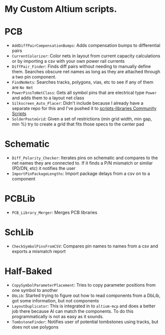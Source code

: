 # My Custom Altium scripts.

# PCB
- `AddDiffPairCompensationBumps`: Adds compensation bumps to differential pairs
- `CurrentColorizer`: Color nets in layout from current capacity calculations or by importing a csv with your own power rail currents
- `DiffPair_Finder`: Finds diff pairs without needing to manually define them. Searches obscure net names as long as they are attached through a two pin component.
- `FindNoNets`: Searches tracks, polygons, vias, etc to see if any of them are `No Net`
- `PowerPinsToNetClass`: Gets all symbol pins that are electrical type `Power` and adds them to a layout net class
- `Silkscreen_Auto_Placer`: Didn't include because I already have a separate repo for this and I've pushed it to [scripts-libraries Community Scripts](https://github.com/Altium-Designer-addons/scripts-libraries/tree/master/Scripts%20-%20PCB/AutoPlaceSilkscreen)
- `SolderPasteGrid`: Given a set of restrictions (min grid width, min gap, min %) try to create a grid that fits those specs to the center pad

# Schematic
- `Diff_Polarity_Checker`: Iterates pins on schematic and compares to the net names they are connected to. If it finds a P/N mismatch or similar (PD/DN, etc) it notifies the user
- `ImportPinPackageLengths`: Import package delays from a csv on to a component

# PCBLib
- `PCB_Library_Merger`: Merges PCB libraries

# SchLib
- `CheckSymbolPinsFromCSV`: Compares pin names to names from a csv and exports a mismatch report

# Half-Baked
- `CopySymbolParameterPlacement`: Tries to copy parameter positions from one symbol to another
- `DbLib`: Started trying to figure out how to read components from a DbLib, got some information, but not components
- `LayoutDuplicator`: This is integrated in to `altium-mcp` and does a better job there because AI can match the components. To do this programmatically is not as easy as it sounds.
- `TombstoneFinder`: Notifies user of potential tombstones using tracks, but does not use polygons